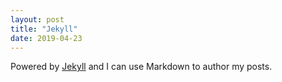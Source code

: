 ```yaml
---
layout: post
title: "Jekyll"
date: 2019-04-23
---
```


Powered by [Jekyll](http://jekyllrb.com) 
and I can use Markdown to author my posts. 
